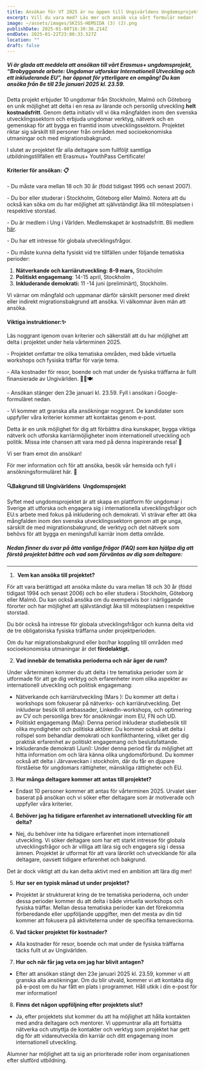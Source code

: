 ```yaml
---
title: Ansökan för VT 2025 är nu öppen till Ungivärldens Ungdomsprojekt!
excerpt: Vill du vara med? Läs mer och ansök via vårt formulär nedan!
image: ~/assets/images/SKISS-HEMSIDA (3) (2).png
publishDate: 2025-01-08T16:30:36.214Z
endDate: 2025-01-22T23:00:33.527Z
location: ""
draft: false
---
```

<!--StartFragment-->

##### *Vi är glada att meddela att ansökan till vårt Erasmus+ ungdomsprojekt, “Brobyggande arbete: Ungdomar utforskar Internationell Utveckling och ett inkluderande EU”, har öppnat för ytterligare en omgång! Du kan ansöka från 8e till **23e januari 2025 kl. 23.59.***



Detta projekt erbjuder 10 ungdomar från Stockholm, Malmö och Göteborg en unik möjlighet att delta i en resa av lärande och personlig utveckling **helt kostnadsfritt**. Genom detta initiativ vill vi öka mångfalden inom den svenska utvecklingssektorn och erbjuda ungdomar verktyg, nätverk och en gemenskap för att bygga en framtid inom utvecklingssektorn. Projektet riktar sig särskilt till personer från områden med socioekonomiska utmaningar och med migrationsbakgrund. 



I slutet av projektet får alla deltagare som fullföljt samtliga utbildningstillfällen ett Erasmus+ YouthPass Certificate!



#### **Kriterier för ansökan**: 📋

\- Du måste vara mellan 18 och 30 år (född tidigast 1995 och senast 2007).

\- Du bor eller studerar i Stockholm, Göteborg eller Malmö. Notera att du också kan söka om du har möjlighet att självständigt åka till mötesplatsen i respektive storstad. 

\- Du är medlem i Ung i Världen. Medlemskapet är kostnadsfritt. Bli medlem [här](https://ungivarlden.se/engagera-dig).

\- Du har ett intresse för globala utvecklingsfrågor.

\- Du måste kunna delta fysiskt vid tre tillfällen under följande tematiska perioder:

1. **Nätverkande och karriärutveckling: 8-9 mars,** Stockholm
2. **Politiskt engagemang**: 14-15 april, Stockholm .
3. **Inkluderande demokrati:** 11 -14 juni (preliminärt), Stockholm.

Vi värnar om mångfald och uppmanar därför särskilt personer med direkt eller indirekt migrationsbakgrund att ansöka. Vi välkomnar även män att ansöka. 

#### Viktiga instruktioner:✨

Läs noggrant igenom ovan kriterier och säkerställ att du har möjlighet att delta i projektet under hela vårterminen 2025. 

\- Projektet omfattar tre olika tematiska områden, med både virtuella workshops och fysiska träffar för varje tema.

\- Alla kostnader för resor, boende och mat under de fysiska träffarna är fullt finansierade av Ungivärlden. 🚆🏨🍽️

\- Ansökan stänger den 23e januari kl. 23.59. Fyll i ansökan i Google-formuläret nedan.

\- Vi kommer att granska alla ansökningar noggrant. De kandidater som uppfyller våra kriterier kommer att kontaktas genom e-post. 



Detta är en unik möjlighet för dig att förbättra dina kunskaper, bygga viktiga nätverk och utforska karriärmöjligheter inom internationell utveckling och politik. Missa inte chansen att vara med på denna inspirerande resa! 🚀



Vi ser fram emot din ansökan!

För mer information och för att ansöka, besök vår hemsida och fyll i ansökningsformuläret här. 📝



#### 🔍Bakgrund till Ungivärldens  Ungdomsprojekt

Syftet med ungdomsprojektet är att skapa en plattform för ungdomar i Sverige att utforska och engagera sig i internationella utvecklingsfrågor och EU:s arbete med fokus på inkludering och demokrati. Vi strävar efter att öka mångfalden inom den svenska utvecklingssektorn genom att ge unga, särskilt de med migrationsbakgrund, de verktyg och det nätverk som behövs för att bygga en meningsfull karriär inom detta område.



##### Nedan finner du svar på åtta vanliga frågor (FAQ) som kan hjälpa dig att förstå projektet bättre och vad som förväntas av dig som deltagare:

- - -

1.  **Vem kan ansöka till projektet?**

För att vara berättigad att ansöka måste du vara mellan 18 och 30 år (född tidigast 1994 och senast 2006) och bo eller studera i Stockholm, Göteborg eller Malmö. Du kan också ansöka om du exempelvis bor i närliggande förorter och har möjlighet att självständigt åka till mötesplatsen i respektive storstad. 

Du bör också ha intresse för globala utvecklingsfrågor och kunna delta vid de tre obligatoriska fysiska träffarna under projektperioden.

Om du har migrationsbakgrund eller bor/har koppling till områden med socioekonomiska utmaningar är det **fördelaktigt.** 

2. **Vad innebär de tematiska perioderna och när äger de rum?**

Under vårterminen kommer du att delta i tre tematiska perioder som är utformade för att ge dig verktyg och erfarenheter inom olika aspekter av internationell utveckling och politisk engagemang:

* Nätverkande och karriärutveckling (Mars ): Du kommer att delta i workshops som fokuserar på nätverks- och karriärutveckling. Det inkluderar besök till ambassader, LinkedIn-workshops, och optimering av CV och personliga brev för ansökningar inom EU, FN och UD.
* Politiskt engagemang (Maj): Denna period inkluderar studiebesök till olika myndigheter och politiska aktörer. Du kommer också att delta i rollspel som behandlar demokrati och konflikthantering, vilket ger dig praktisk erfarenhet av politiskt engagemang och beslutsfattande.
* Inkluderande demokrati (Juni): Under denna period får du möjlighet att hitta information om och lära känna olika ungdomsförbund. Du kommer också att delta i Järvaveckan i stockholm, där du får en djupare förståelse för ungdomars rättigheter, mänskliga rättigheter och EU. 



3. **Hur många deltagare kommer att antas till projektet?**

* Endast 10 personer kommer att antas för vårterminen 2025. Urvalet sker baserat på ansökan och vi söker efter deltagare som är motiverade och uppfyller våra kriterier.



4. **Behöver jag ha tidigare erfarenhet av internationell utveckling för att delta?** 

* Nej, du behöver inte ha tidigare erfarenhet inom internationell utveckling. Vi söker deltagare som har ett starkt intresse för globala utvecklingsfrågor och är villiga att lära sig och engagera sig i dessa ämnen. Projektet är utformat för att vara lärorikt och utvecklande för alla deltagare, oavsett tidigare erfarenhet och bakgrund. 



Det är dock viktigt att du kan delta aktivt med en ambition att lära dig mer!



5. **Hur ser en typisk månad ut under projektet?**  

* Projektet är strukturerat kring de tre tematiska perioderna, och under dessa perioder kommer du att delta i både virtuella workshops och fysiska träffar. Mellan dessa tematiska perioder kan det förekomma förberedande eller uppföljande uppgifter, men det mesta av din tid kommer att fokusera på aktiviteterna under de specifika temaveckorna.



6. **Vad täcker projektet för kostnader?**

* Alla kostnader för resor, boende och mat under de fysiska träffarna täcks fullt ut av Ungivärlden. 



7. **Hur och när får jag veta om jag har blivit antagen?**

* Efter att ansökan stängt den 23e januari 2025 kl. 23.59, kommer vi att granska alla ansökningar. Om du blir utvald, kommer vi att kontakta dig på e-post om du har fått en plats i programmet. Håll utkik i din e-post för mer information!



8. **Finns det någon uppföljning efter projektets slut?**

* Ja, efter projektets slut kommer du att ha möjlighet att hålla kontakten med andra deltagare och mentorer. Vi uppmuntrar alla att fortsätta nätverka och utnyttja de kontakter och verktyg som projektet har gett dig för att vidareutveckla din karriär och ditt engagemang inom internationell utveckling.



Alumner har möjlighet att ta sig an prioriterade roller inom organisationen efter slutförd utbildning. 



<!--EndFragment-->